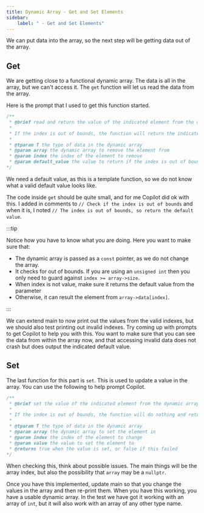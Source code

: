 ```yaml
---
title: Dynamic Array - Get and Set Elements
sidebar:
    label: " - Get and Set Elements"
---
```


We can put data into the array, so the next step will be getting data out of the array.

## Get

We are getting close to a functional dynamic array. The data is all in the array, but we can't access it. The `get` function will let us read the data from the array.

Here is the prompt that I used to get this function started.

```cpp
/**
 * @brief read and return the value of the indicated element from the dynamic array.
 * 
 * If the index is out of bounds, the function will return the indicated default value.
 * 
 * @tparam T the type of data in the dynamic array
 * @param array the dynamic array to remove the element from
 * @param index the index of the element to remove
 * @param default_value the value to return if the index is out of bounds
*/
```

We need a default value, as this is a template function, so we do not know what a valid default value looks like.

The code inside `get` should be quite small, and for me Copilot did ok with this. I added in comments to `// Check if the index is out of bounds` and when it is, I noted `// The index is out of bounds, so return the default value`.

:::tip

Notice how you have to know what you are doing. Here you want to make sure that:

- The dynamic array is passed as a `const` pointer, as we do not change the array.
- It checks for out of bounds. If you are using an `unsigned int` then you only need to guard against `index >= array->size`.
- When index is not value, make sure it returns the default value from the parameter
- Otherwise, it can result the element from `array->data[index]`.

:::

We can extend main to now print out the values from the valid indexes, but we should also test printing out invalid indexes. Try coming up with prompts to get Copilot to help you with this. You want to make sure that you can see the data from within the array now, and that accessing invalid data does not crash but does output the indicated default value.

## Set

The last function for this part is `set`. This is used to update a value in the array. You can use the following to help prompt Copilot.

```cpp
/**
 * @brief set the value of the indicated element from the dynamic array.
 * 
 * If the index is out of bounds, the function will do nothing and return false.
 * 
 * @tparam T the type of data in the dynamic array
 * @param array the dynamic array to set the element in
 * @param index the index of the element to change
 * @param value the value to set the element to
 * @returns true when the value is set, or false if this failed
*/
```

When checking this, think about possible issues. The main things will be the array index, but also the possibility that `array` may be a `nullptr`.

Once you have this implemented, update main so that you change the values in the array and then re-print them. When you have this working, you have a usable dynamic array. In the test we have got it working with an array of `int`, but it will also work with an array of any other type name.

